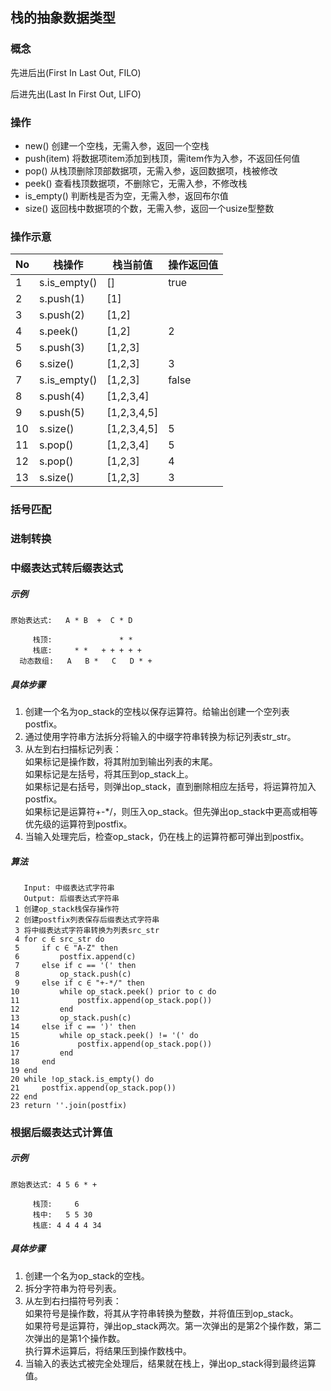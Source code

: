 ## 栈的抽象数据类型
### 概念 
先进后出(First In Last Out, FILO)

后进先出(Last In First Out, LIFO)


### 操作

- new() 创建一个空栈，无需入参，返回一个空栈
- push(item) 将数据项item添加到栈顶，需item作为入参，不返回任何值
- pop() 从栈顶删除顶部数据项，无需入参，返回数据项，栈被修改
- peek() 查看栈顶数据项，不删除它，无需入参，不修改栈
- is_empty() 判断栈是否为空，无需入参，返回布尔值
- size() 返回栈中数据项的个数，无需入参，返回一个usize型整数

### 操作示意
| No | 栈操作          | 栈当前值        | 操作返回值 |
|----|--------------|-------------|-------|
| 1  | s.is_empty() | []          | true  |
| 2  | s.push(1)    | [1]         |       |
| 3  | s.push(2)    | [1,2]       |       |
| 4  | s.peek()     | [1,2]       | 2     |
| 5  | s.push(3)    | [1,2,3]     |       |
| 6  | s.size()     | [1,2,3]     | 3     |
| 7  | s.is_empty() | [1,2,3]     | false |
| 8  | s.push(4)    | [1,2,3,4]   |       |
| 9  | s.push(5)    | [1,2,3,4,5] |       |
| 10 | s.size()     | [1,2,3,4,5] | 5     |
| 11 | s.pop()      | [1,2,3,4]   | 5     |
| 12 | s.pop()      | [1,2,3]     | 4     |
| 13 | s.size()     | [1,2,3]     | 3     |

### 括号匹配

### 进制转换

### 中缀表达式转后缀表达式

##### 示例
```
原始表达式:   A * B  +  C * D

     栈顶:               * *
     栈底:     * *   + + + + + 
  动态数组:   A   B *   C   D * +
```

##### 具体步骤
1. 创建一个名为op_stack的空栈以保存运算符。给输出创建一个空列表postfix。
2. 通过使用字符串方法拆分将输入的中缀字符串转换为标记列表str_str。
3. 从左到右扫描标记列表：   
   如果标记是操作数，将其附加到输出列表的末尾。   
   如果标记是左括号，将其压到op_stack上。   
   如果标记是右括号，则弹出op_stack，直到删除相应左括号，将运算符加入postfix。   
   如果标记是运算符+-*/，则压入op_stack。但先弹出op_stack中更高或相等优先级的运算符到postfix。
4. 当输入处理完后，检查op_stack，仍在栈上的运算符都可弹出到postfix。

##### 算法
```
   Input: 中缀表达式字符串
   Output: 后缀表达式字符串
 1 创建op_stack栈保存操作符
 2 创建postfix列表保存后缀表达式字符串
 3 将中缀表达式字符串转换为列表src_str
 4 for c ∈ src_str do
 5     if c ∈ "A-Z" then
 6         postfix.append(c)
 7     else if c == '(' then
 8         op_stack.push(c)
 9     else if c ∈ "+-*/" then
10         while op_stack.peek() prior to c do
11             postfix.append(op_stack.pop())
12         end
13         op_stack.push(c)
14     else if c == ')' then
15         while op_stack.peek() != '(' do
16             postfix.append(op_stack.pop())
17         end
18     end
19 end
20 while !op_stack.is_empty() do
21     postfix.append(op_stack.pop())
22 end
23 return ''.join(postfix)
```

### 根据后缀表达式计算值

##### 示例
```text
原始表达式: 4 5 6 * + 

     栈顶:     6
     栈中:   5 5 30
     栈底: 4 4 4 4 34
```

##### 具体步骤
1. 创建一个名为op_stack的空栈。
2. 拆分字符串为符号列表。
3. 从左到右扫描符号列表：   
   如果符号是操作数，将其从字符串转换为整数，并将值压到op_stack。   
   如果符号是运算符，弹出op_stack两次。第一次弹出的是第2个操作数，第二次弹出的是第1个操作数。   
   执行算术运算后，将结果压到操作数栈中。
4. 当输入的表达式被完全处理后，结果就在栈上，弹出op_stack得到最终运算值。